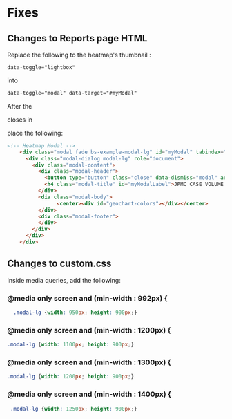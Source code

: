 # Fixes

## Changes to Reports page HTML


Replace the following to the heatmap's thumbnail <a> :
```html
data-toggle="lightbox"
```
into
```html
data-toggle="modal" data-target="#myModal"
```


After the <div class="container-footer"> closes in </div>

place the following:
```html
<!-- Heatmap Modal -->
    <div class="modal fade bs-example-modal-lg" id="myModal" tabindex="-1" role="dialog" aria-labelledby="myModalLabel">
      <div class="modal-dialog modal-lg" role="document">
        <div class="modal-content">
          <div class="modal-header">
            <button type="button" class="close" data-dismiss="modal" aria-label="Close"><span aria-hidden="true">&times;</span></button>
            <h4 class="modal-title" id="myModalLabel">JPMC CASE VOLUME BY STATE (2006-2016 YTD)</h4>
          </div>
          <div class="modal-body">
                <center><div id="geochart-colors"></div></center>
          </div>
          <div class="modal-footer">
          </div>
        </div>
      </div>
    </div>
```

## Changes to custom.css

Inside media queries, add the following:

### @media only screen and (min-width : 992px) {
```css
  .modal-lg {width: 950px; height: 900px;}
```

### @media only screen and (min-width : 1200px) {
```css
.modal-lg {width: 1100px; height: 900px;}
```

### @media only screen and (min-width : 1300px) {
```css
.modal-lg {width: 1200px; height: 900px;}
```

### @media only screen and (min-width : 1400px) {
```css
 .modal-lg {width: 1250px; height: 900px;}
```

